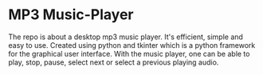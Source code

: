 # MP3 Music-Player
The repo is about a desktop mp3 music player. It's efficient, simple and easy to use. Created using python and tkinter which is a python framework for the graphical user interface. With the music player, one can be able to play, stop, pause, select next or select a previous playing audio.
